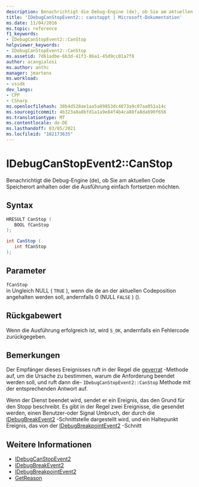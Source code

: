 ```yaml
---
description: Benachrichtigt die Debug-Engine (de), ob Sie am aktuellen Code Speicherort anhalten oder die Ausführung einfach fortsetzen möchten.
title: 'IDebugCanStopEvent2:: canstoppt | Microsoft-Dokumentation'
ms.date: 11/04/2016
ms.topic: reference
f1_keywords:
- IDebugCanStopEvent2::CanStop
helpviewer_keywords:
- IDebugCanStopEvent2::CanStop
ms.assetid: 7d61adbe-6b3d-41f3-86a1-45d9cc01a7f8
author: acangialosi
ms.author: anthc
manager: jmartens
ms.workload:
- vssdk
dev_langs:
- CPP
- CSharp
ms.openlocfilehash: 38b4d528ae1aa5a89853dc4873a9c07aa051a14c
ms.sourcegitcommit: 4b323a8a8bfd1a1a9e84f4b4ca88fa8da690f656
ms.translationtype: MT
ms.contentlocale: de-DE
ms.lasthandoff: 03/05/2021
ms.locfileid: "102173635"
---
```

# <a name="idebugcanstopevent2canstop"></a>IDebugCanStopEvent2::CanStop
Benachrichtigt die Debug-Engine (de), ob Sie am aktuellen Code Speicherort anhalten oder die Ausführung einfach fortsetzen möchten.

## <a name="syntax"></a>Syntax

```cpp
HRESULT CanStop ( 
   BOOL fCanStop
);
```

```csharp
int CanStop ( 
   int fCanStop
);
```

## <a name="parameters"></a>Parameter
`fCanStop`\
in Ungleich NULL ( `TRUE` ), wenn die de an der aktuellen Codeposition angehalten werden soll, andernfalls 0 (NULL `FALSE` ) ().

## <a name="return-value"></a>Rückgabewert
 Wenn die Ausführung erfolgreich ist, wird `S_OK`, andernfalls ein Fehlercode zurückgegeben.

## <a name="remarks"></a>Bemerkungen
 Der Empfänger dieses Ereignisses ruft in der Regel die [geverrat](../../../extensibility/debugger/reference/idebugcanstopevent2-getreason.md) -Methode auf, um die Ursache zu bestimmen, warum die Anforderung beendet werden soll, und ruft dann die- `IDebugCanStopEvent2::CanStop` Methode mit der entsprechenden Antwort auf.

 Wenn der Dienst beendet wird, sendet er ein Ereignis, das den Grund für den Stopp beschreibt. Es gibt in der Regel zwei Ereignisse, die gesendet werden, einen Benutzer-oder Signal Umbruch, der durch die [IDebugBreakEvent2](../../../extensibility/debugger/reference/idebugbreakevent2.md) -Schnittstelle dargestellt wird, und ein Haltepunkt Ereignis, das von der [IDebugBreakpointEvent2](../../../extensibility/debugger/reference/idebugbreakpointevent2.md) -Schnitt

## <a name="see-also"></a>Weitere Informationen
- [IDebugCanStopEvent2](../../../extensibility/debugger/reference/idebugcanstopevent2.md)
- [IDebugBreakEvent2](../../../extensibility/debugger/reference/idebugbreakevent2.md)
- [IDebugBreakpointEvent2](../../../extensibility/debugger/reference/idebugbreakpointevent2.md)
- [GetReason](../../../extensibility/debugger/reference/idebugcanstopevent2-getreason.md)
